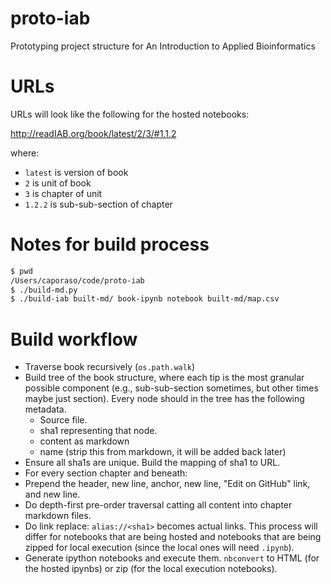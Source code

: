 # proto-iab
Prototyping project structure for An Introduction to Applied Bioinformatics

# URLs

URLs will look like the following for the hosted notebooks:

http://readIAB.org/book/latest/2/3/#1.1.2

where:
* ``latest`` is version of book
* ``2`` is unit of book
* ``3`` is chapter of unit
* ``1.2.2`` is sub-sub-section of chapter

# Notes for build process

```bash
$ pwd
/Users/caporaso/code/proto-iab
$ ./build-md.py
$ ./build-iab built-md/ book-ipynb notebook built-md/map.csv
```

# Build workflow

* Traverse book recursively (``os.path.walk``)
 * Build tree of the book structure, where each tip is the most granular possible component (e.g., sub-sub-section sometimes, but other times maybe just section). Every node should in the tree has the following metadata.
    * Source file.
    * sha1 representing that node.
    * content as markdown
    * name (strip this from markdown, it will be added back later)
 * Ensure all sha1s are unique. Build the mapping of sha1 to URL.
 * For every section chapter and beneath:
  * Prepend the header, new line, anchor, new line, "Edit on GitHub" link, and new line.
 * Do depth-first pre-order traversal catting all content into chapter markdown files.
 * Do link replace: ``alias://<sha1>`` becomes actual links. This process will differ for notebooks that are being hosted and notebooks that are being zipped for local execution (since the local ones will need ``.ipynb``).
 * Generate ipython notebooks and execute them. ``nbconvert`` to HTML (for the hosted ipynbs) or zip (for the local execution notebooks).
